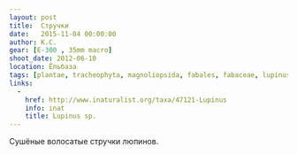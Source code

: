 ```yaml
---
layout: post
title:  Стручки
date:   2015-11-04 00:00:00
author: К.С.
gear: [E-300 , 35mm macro]
shoot_date: 2012-06-10
location: Ёльбаза
tags: [plantae, tracheophyta, magnoliopsida, fabales, fabaceae, lupinus]
links:
  -
    href: http://www.inaturalist.org/taxa/47121-Lupinus
    info: inat
    title: Lupinus sp.
---
```


Сушёные волосатые стручки люпинов.
